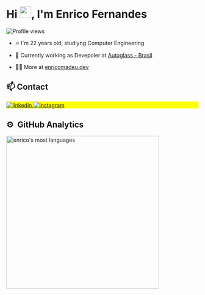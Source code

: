 <h1 align="left">Hi <img src="https://raw.githubusercontent.com/kaueMarques/kaueMarques/master/hi.gif" height="30px">, I'm Enrico Fernandes</h1>
<p align="left"> <img src="https://komarev.com/ghpvc/?username=enricomadeu&color=yellow" alt="Profile views" /> </p>

- 🔥 I'm 22 years old, studiyng Computer Engineering 

- 🔭 Currently working as Devepoler at [Autoglass - Brasil](https://www.autoglass.com.br/)

- 👨‍💻 More at [enricomadeu.dev](https://enricomadeu.dev)

## 📫 Contact

<p align="left" style="background:yellow">
<a href="https://linkedin.com/in/enricomadeufernandes" target="_blank">
  <img align="center" src="https://img.shields.io/badge/-enricomadeufernandes-05122A?style=flat&logo=linkedin" alt="linkedin"/>
</a>
<a href="https://instagram.com/enricomadeu" target="_blank">
 <img align="center" src="https://img.shields.io/badge/-enricomadeu-05122A?style=flat&logo=instagram" alt="instagram"/>
</a>
</p>

## ⚙️ &nbsp;GitHub Analytics
<p align="left">
<img width="400em" src="https://github-readme-stats.vercel.app/api/top-langs/?username=enricomadeu&layout=compact&theme=buefy" alt="enrico's most languages"/>
</p>
